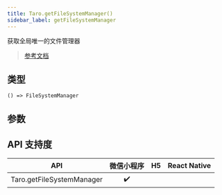 ```yaml
---
title: Taro.getFileSystemManager()
sidebar_label: getFileSystemManager
---
```


获取全局唯一的文件管理器

> [参考文档](https://developers.weixin.qq.com/miniprogram/dev/api/file/wx.getFileSystemManager.html)

## 类型

```tsx
() => FileSystemManager
```

## 参数

## API 支持度

| API | 微信小程序 | H5 | React Native |
| :---: | :---: | :---: | :---: |
| Taro.getFileSystemManager | ✔️ |  |  |
